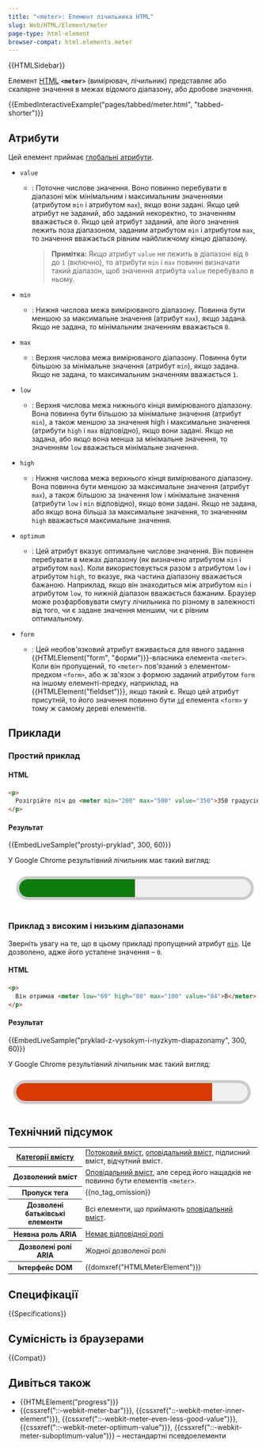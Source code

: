 ```yaml
---
title: "<meter>: Елемент лічильника HTML"
slug: Web/HTML/Element/meter
page-type: html-element
browser-compat: html.elements.meter
---
```


{{HTMLSidebar}}

Елемент [HTML](/uk/docs/Web/HTML) **`<meter>`** (вимірювач, лічильник) представляє або скалярне значення в межах відомого діапазону, або дробове значення.

{{EmbedInteractiveExample("pages/tabbed/meter.html", "tabbed-shorter")}}

## Атрибути

Цей елемент приймає [глобальні атрибути](/uk/docs/Web/HTML/Global_attributes).

- `value`

  - : Поточне числове значення. Воно повинно перебувати в діапазоні між мінімальним і максимальним значеннями (атрибутом `min` і атрибутом `max`), якщо вони задані. Якщо цей атрибут не заданий, або заданий некоректно, то значенням вважається `0`. Якщо цей атрибут заданий, але його значення лежить поза діапазоном, заданим атрибутом `min` і атрибутом `max`, то значення вважається рівним найближчому кінцю діапазону.

    > **Примітка:** Якщо атрибут `value` не лежить в діапазоні від `0` до `1` (включно), то атрибути `min` і `max` повинні визначати такий діапазон, щоб значення атрибута `value` перебувало в ньому.

- `min`
  - : Нижня числова межа вимірюваного діапазону. Повинна бути меншою за максимальне значення (атрибут `max`), якщо задана. Якщо не задана, то мінімальним значенням вважається `0`.
- `max`
  - : Верхня числова межа вимірюваного діапазону. Повинна бути більшою за мінімальне значення (атрибут `min`), якщо задана. Якщо не задана, то максимальним значенням вважається `1`.
- `low`
  - : Верхня числова межа нижнього кінця вимірюваного діапазону. Вона повинна бути більшою за мінімальне значення (атрибут `min`), а також меншою за значення high і максимальне значення (атрибути `high` і `max` відповідно), якщо вони задані. Якщо не задана, або якщо вона менша за мінімальне значення, то значенням `low` вважається мінімальне значення.
- `high`
  - : Нижня числова межа верхнього кінця вимірюваного діапазону. Вона повинна бути меншою за максимальне значення (атрибут `max`), а також більшою за значення low і мінімальне значення (атрибути `low` і `min` відповідно), якщо вони задані. Якщо не задана, або якщо вона більша за максимальне значення, то значенням `high` вважається максимальне значення.
- `optimum`
  - : Цей атрибут вказує оптимальне числове значення. Він повинен перебувати в межах діапазону (як визначено атрибутом `min` і атрибутом `max`). Коли використовується разом з атрибутом `low` і атрибутом `high`, то вказує, яка частина діапазону вважається бажаною. Наприклад, якщо він знаходиться між атрибутом `min` і атрибутом `low`, то нижній діапазон вважається бажаним. Браузер може розфарбовувати смугу лічильника по різному в залежності від того, чи є задане значення меншим, чи є рівним оптимальному.
- `form`
  - : Цей необов'язковий атрибут вживається для явного задання {{HTMLElement("form", "форми")}}-власника елемента `<meter>`. Коли він пропущений, то `<meter>` пов'язаний з елементом-предком `<form>`, або ж зв'язок з формою заданий атрибутом `form` на іншому елементі-предку, наприклад, на {{HTMLElement("fieldset")}}, якщо такий є. Якщо цей атрибут присутній, то його значення повинно бути [`id`](/uk/docs/Web/HTML/Global_attributes/id) елемента `<form>` у тому ж самому дереві елементів.

## Приклади

### Простий приклад

#### HTML

```html
<p>
  Розігрійте піч до <meter min="200" max="500" value="350">350 градусів</meter>.
</p>
```

#### Результат

{{EmbedLiveSample("prostyi-pryklad", 300, 60)}}

У Google Chrome результівний лічильник має такий вигляд:

![Знімок екрана з елементом лічильника в Google Chrome](screen_shot_2020-10-12_at_10.10.53_pm.png)

### Приклад з високим і низьким діапазонами

Зверніть увагу на те, що в цьому прикладі пропущений атрибут [`min`](#min). Це дозволено, адже його усталене значення – `0`.

#### HTML

```html
<p>
  Він отримав <meter low="69" high="80" max="100" value="84">B</meter> за іспит.
</p>
```

#### Результат

{{EmbedLiveSample("pryklad-z-vysokym-i-nyzkym-diapazonamy", 300, 60)}}

У Google Chrome результівний лічильник має такий вигляд:

![червоний лічильник у Google Chrome](screen_shot_2020-10-12_at_10.11.52_pm.png)

## Технічний підсумок

<table class="properties">
  <tbody>
    <tr>
      <th scope="row">
        <a href="/uk/docs/Web/HTML/Content_categories"
          >Категорії вмісту</a
        >
      </th>
      <td>
        <a href="/uk/docs/Web/HTML/Content_categories#potokovyi-vmist"
          >Потоковий вміст</a
        >,
        <a href="/uk/docs/Web/HTML/Content_categories#opovidalnyi-vmist"
          >оповідальний вміст</a
        >, підписний вміст, відчутний вміст.
      </td>
    </tr>
    <tr>
      <th scope="row">Дозволений вміст</th>
      <td>
        <a href="/uk/docs/Web/HTML/Content_categories#opovidalnyi-vmist"
          >Оповідальний вміст</a
        >, але серед його нащадків не повинно бути елементів <code>&#x3C;meter></code>.
      </td>
    </tr>
    <tr>
      <th scope="row">Пропуск тега</th>
      <td>{{no_tag_omission}}</td>
    </tr>
    <tr>
      <th scope="row">Дозволені батьківські елементи</th>
      <td>
        Всі елементи, що приймають
        <a href="/uk/docs/Web/HTML/Content_categories#opovidalnyi-vmist"
          >оповідальний вміст</a
        >.
      </td>
    </tr>
    <tr>
      <th scope="row">Неявна роль ARIA</th>
      <td>
        <a href="https://www.w3.org/TR/html-aria/#dfn-no-corresponding-role"
          >Немає відповідної ролі</a
        >
      </td>
    </tr>
    <tr>
      <th scope="row">Дозволені ролі ARIA</th>
      <td>Жодної дозволеної ролі</td>
    </tr>
    <tr>
      <th scope="row">Інтерфейс DOM</th>
      <td>{{domxref("HTMLMeterElement")}}</td>
    </tr>
  </tbody>
</table>

## Специфікації

{{Specifications}}

## Сумісність із браузерами

{{Compat}}

## Дивіться також

- {{HTMLElement("progress")}}
- {{cssxref("::-webkit-meter-bar")}}, {{cssxref("::-webkit-meter-inner-element")}}, {{cssxref("::-webkit-meter-even-less-good-value")}}, {{cssxref("::-webkit-meter-optimum-value")}}, {{cssxref("::-webkit-meter-suboptimum-value")}} – нестандартні псевдоелементи
